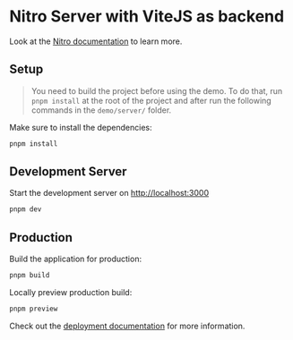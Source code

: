 # Nitro Server with ViteJS as backend

Look at the [Nitro documentation](https://nitro.unjs.io/) to learn more.

## Setup

> You need to build the project before using the demo. To do that, run `pnpm install` at the root of the project and after run the following commands in the `demo/server/` folder.

Make sure to install the dependencies:

```bash
pnpm install
```

## Development Server

Start the development server on <http://localhost:3000>

```bash
pnpm dev
```

## Production

Build the application for production:

```bash
pnpm build
```

Locally preview production build:

```bash
pnpm preview
```

Check out the [deployment documentation](https://nitro.unjs.io/deploy) for more information.

